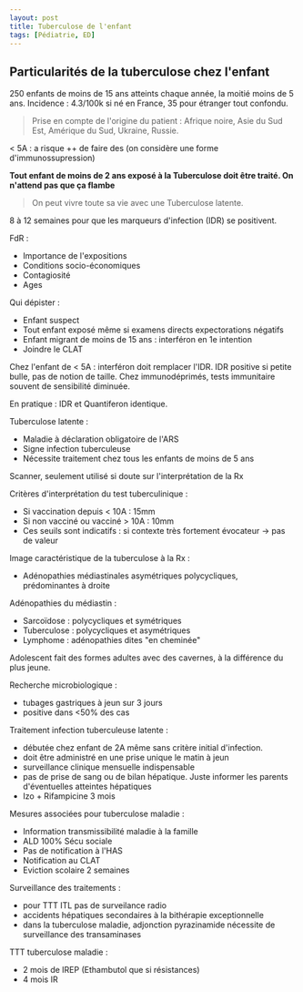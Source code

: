 ```yaml
---
layout: post
title: Tuberculose de l'enfant
tags: [Pédiatrie, ED]
---
```


## Particularités de la tuberculose chez l'enfant

250 enfants de moins de 15 ans atteints chaque année, la moitié moins de 5 ans.
Incidence : 4.3/100k si né en France, 35 pour étranger tout confondu.

> Prise en compte de l'origine du patient : Afrique noire, Asie du Sud Est, Amérique du Sud, Ukraine, Russie.

< 5A : a risque ++ de faire des (on considère une forme d'immunossupression)

**Tout enfant de moins de 2 ans exposé à la Tuberculose doit être traité. On n'attend pas que ça flambe**

> On peut vivre toute sa vie avec une Tuberculose latente.

8 à 12 semaines pour que les marqueurs d'infection (IDR) se positivent.

FdR :
- Importance de l'expositions
- Conditions socio-économiques
- Contagiosité
- Ages

Qui dépister :
- Enfant suspect
- Tout enfant exposé même si examens directs expectorations négatifs
- Enfant migrant de moins de 15 ans : interféron en 1e intention
- Joindre le CLAT

Chez l'enfant de < 5A : interféron doit remplacer l'IDR.
IDR positive si petite bulle, pas de notion de taille.
Chez immunodéprimés, tests immunitaire souvent de sensibilité diminuée.

En pratique : IDR et Quantiferon identique.

Tuberculose latente :
- Maladie à déclaration obligatoire de l'ARS
- Signe infection tuberculeuse
- Nécessite traitement chez tous les enfants de moins de 5 ans

Scanner, seulement utilisé si doute sur l'interprétation de la Rx

Critères d'interprétation du test tuberculinique :
- Si vaccination depuis < 10A : 15mm
- Si non vacciné ou vacciné > 10A : 10mm
- Ces seuils sont indicatifs : si contexte très fortement évocateur -> pas de valeur

Image caractéristique de la tuberculose à la Rx :
- Adénopathies médiastinales asymétriques polycycliques, prédominantes à droite

Adénopathies du médiastin :
- Sarcoïdose : polycycliques et symétriques
- Tuberculose : polycycliques et asymétriques
- Lymphome : adénopathies dites "en cheminée"

Adolescent fait des formes adultes avec des cavernes, à la différence du plus jeune.

Recherche microbiologique :
- tubages gastriques à jeun sur 3 jours
- positive dans <50% des cas

Traitement infection tuberculeuse latente :
- débutée chez enfant de 2A même sans critère initial d'infection.
- doit être administré en une prise unique le matin à jeun
- surveillance clinique mensuelle indispensable
- pas de prise de sang ou de bilan hépatique. Juste informer les parents d'éventuelles atteintes hépatiques
- Izo + Rifampicine 3 mois

Mesures associées pour tuberculose maladie :
- Information transmissibilité maladie à la famille
- ALD 100% Sécu sociale
- Pas de notification à l'HAS
- Notification au CLAT
- Eviction scolaire 2 semaines

Surveillance des traitements :
- pour TTT ITL pas de surveilance radio
- accidents hépatiques secondaires à la bithérapie exceptionnelle
- dans la tuberculose maladie, adjonction pyrazinamide nécessite de surveillance des transaminases

TTT tuberculose maladie :
- 2 mois de IREP (Ethambutol que si résistances)
- 4 mois IR
